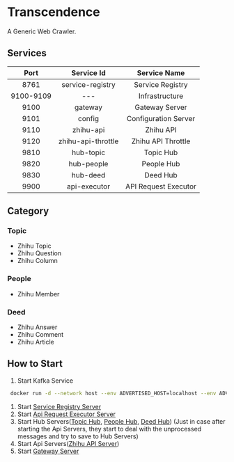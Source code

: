 # Transcendence
A Generic Web Crawler.

## Services

|Port|Service Id|Service Name|
|:--:|:--------:|:----------:|
|8761|service-registry|Service Registry|
|9100-9109|---|Infrastructure|
|9100|gateway|Gateway Server|
|9101|config|Configuration Server|
|9110|zhihu-api|Zhihu API|
|9120|zhihu-api-throttle|Zhihu API Throttle|
|9810|hub-topic|Topic Hub|
|9820|hub-people|People Hub|
|9830|hub-deed|Deed Hub|
|9900|api-executor|API Request Executor|

## Category
### Topic
* Zhihu Topic
* Zhihu Question
* Zhihu Column

### People
* Zhihu Member

### Deed
* Zhihu Answer
* Zhihu Comment
* Zhihu Article

## How to Start
1. Start Kafka Service
  ```bash
   docker run -d --network host --env ADVERTISED_HOST=localhost --env ADVERTISED_PORT=9092 transcendence/kafka
  ```
1. Start [Service Registry Server](/infra_service_registry)
1. Start [Api Request Executor Server](/api_executor)
1. Start Hub Servers([Topic Hub](hub_topic), [People Hub](hub_people), [Deed Hub](hub_deed)) (Just in case after starting the Api Servers, they start to deal with the unprocessed messages and try to save to Hub Servers)
1. Start Api Servers([Zhihu API Server](/zhihu_api))
1. Start [Gateway Server](/infra_gateway)


